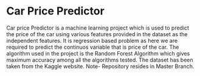 # Car Price Predictor
Car price Predictor is a machine learning project which is used to predict the price of the car using various features provided in the dataset as the independent features.
It is regression based problem as here we are required to predict the continuos variable that is price of the car.
The algorithm used in the project is the Random Forest Algorithm which gives maximum accuracy among all the algorithms tested.
The dataset has been taken from the Kaggle website.
Note- Repository resides in Master Branch.
